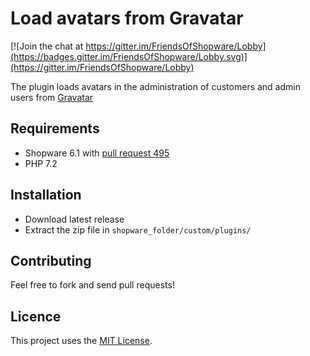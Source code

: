 # Load avatars from Gravatar

[![Join the chat at https://gitter.im/FriendsOfShopware/Lobby](https://badges.gitter.im/FriendsOfShopware/Lobby.svg)](https://gitter.im/FriendsOfShopware/Lobby)

The plugin loads avatars in the administration of customers and admin users from [Gravatar](https://gravatar.com)


## Requirements

- Shopware 6.1 with [pull request 495](https://github.com/shopware/platform/pull/495)
- PHP 7.2


## Installation

- Download latest release
- Extract the zip file in `shopware_folder/custom/plugins/`


## Contributing

Feel free to fork and send pull requests!


## Licence

This project uses the [MIT License](LICENCE.md).
